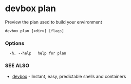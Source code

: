 # devbox plan

Preview the plan used to build your environment

```
devbox plan [<dir>] [flags]
```

### Options

```
  -h, --help   help for plan
```

### SEE ALSO

* [devbox](./devbox.md)	 - Instant, easy, predictable shells and containers

